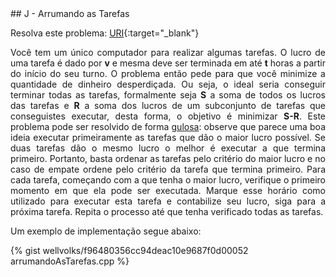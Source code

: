  <div id="arrumando">
 
 </div>
## J - Arrumando as Tarefas

Resolva este problema:
[URI][uri-1704]{:target="_blank"}

<p align="justify">
Você tem um único computador para realizar algumas tarefas. O lucro de uma tarefa é dado por <b>v</b> e mesma deve ser terminada em até <b>t</b> horas a partir do início do seu turno. O problema então pede para que você minimize a quantidade de dinheiro desperdiçada. Ou seja, o ideal seria conseguir terminar todas as tarefas, formalmente seja <b>S</b> a soma de todos os lucros das tarefas e <b>R</b> a soma dos lucros de um subconjunto de tarefas que conseguistes executar, desta forma, o objetivo é minimizar <b>S-R</b>. Este problema pode ser resolvido de forma <a href="http://www.ic.unicamp.br/~rocha/msc/complex/algoritmosGulososFinal.pdf">gulosa</a>: observe que parece uma boa ideia executar primeiramente as tarefas que dão o maior lucro possível. Se duas tarefas dão o mesmo lucro o melhor é executar a que termina primeiro. Portanto, basta ordenar as tarefas pelo critério do maior lucro e no caso de empate ordene pelo critério da tarefa que termina primeiro. Para cada tarefa, começando com a que tenha o maior lucro, verifique o primeiro momento em que ela pode ser executada. Marque esse horário como utilizado para executar esta tarefa e contabilize seu lucro, siga para a próxima tarefa. Repita o processo até que tenha verificado todas as tarefas.
</p>

Um exemplo de implementação segue abaixo:

{% gist wellvolks/f96480356cc94deac10e9687f0d00052 arrumandoAsTarefas.cpp %}


[uri-1704]:		https://www.urionlinejudge.com.br/judge/pt/problems/view/1704

